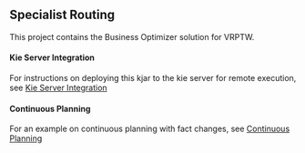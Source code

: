 ## Specialist Routing
This project contains the Business Optimizer solution for VRPTW.

#### Kie Server Integration
For instructions on deploying this kjar to the kie server for remote execution, see [Kie Server Integration](../docs/kieserver-integration.md)

#### Continuous Planning
For an example on continuous planning with fact changes, see [Continuous Planning](../docs/continuous-planning.md)
